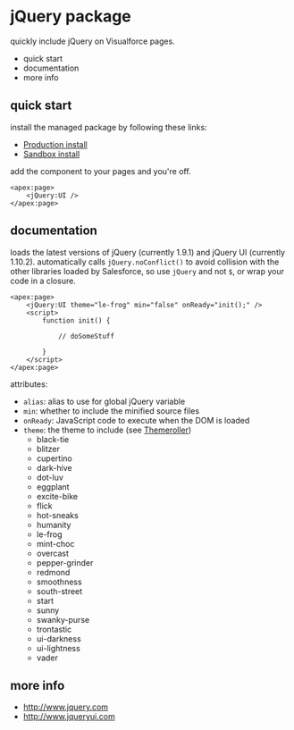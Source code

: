 jQuery package
==============

quickly include jQuery on Visualforce pages.

 * quick start
 * documentation
 * more info

quick start
-----------

install the managed package by following these links:

 * [Production install](https://login.salesforce.com/packaging/installPackage.apexp?p0=04ti000000018By)
 * [Sandbox install](https://test.salesforce.com/packaging/installPackage.apexp?p0=04ti000000018By)

add the component to your pages and you're off.

```visualforce
<apex:page>
    <jQuery:UI />
</apex:page>
```

documentation
-------------

loads the latest versions of jQuery (currently 1.9.1) and
jQuery UI (currently 1.10.2).  automatically calls
`jQuery.noConflict()` to avoid collision with the other
libraries loaded by Salesforce, so use `jQuery` and not `$`,
or wrap your code in a closure.

```visualforce
<apex:page>
    <jQuery:UI theme="le-frog" min="false" onReady="init();" />
    <script>
        function init() {

            // doSomeStuff

        }
    </script>
</apex:page>
```

attributes:
 * `alias`: alias to use for global jQuery variable
 * `min`: whether to include the minified source files
 * `onReady`: JavaScript code to execute when the DOM is loaded
 * `theme`: the theme to include (see [Themeroller](http://jqueryui.com/themeroller/))
   * black-tie
   * blitzer
   * cupertino
   * dark-hive
   * dot-luv
   * eggplant
   * excite-bike
   * flick
   * hot-sneaks
   * humanity
   * le-frog
   * mint-choc
   * overcast
   * pepper-grinder
   * redmond
   * smoothness
   * south-street
   * start
   * sunny
   * swanky-purse
   * trontastic
   * ui-darkness
   * ui-lightness
   * vader

more info
---------

 * <http://www.jquery.com>
 * <http://www.jqueryui.com>
